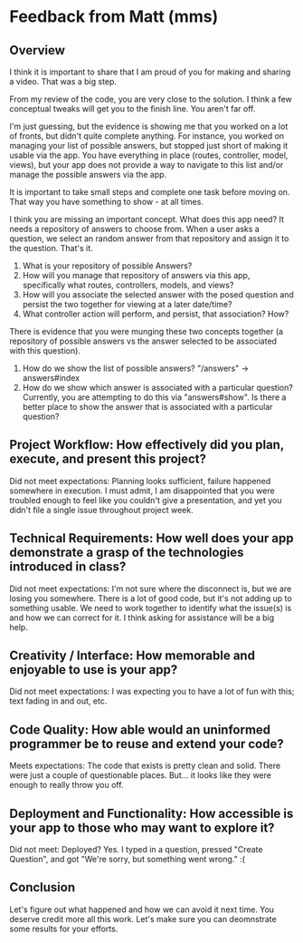 # Feedback from Matt (mms)

## Overview

I think it is important to share that I am proud of you for making and sharing a video.  That was a big step.

From my review of the code, you are very close to the solution.  I think a few conceptual tweaks will get you to the finish line.  You aren't far off.

I'm just guessing, but the evidence is showing me that you worked on a lot of fronts, but didn't quite complete anything.  For instance, you worked on managing your list of possible answers, but stopped just short of making it usable via the app.  You have everything in place (routes, controller, model, views), but your app does not provide a way to navigate to this list and/or manage the possible answers via the app.

It is important to take small steps and complete one task before moving on.  That way you have something to show - at all times.

I think you are missing an important concept.  What does this app need?  It needs a repository of answers to choose from.  When a user asks a question, we select an random answer from that repository and assign it to the question.  That's it.

1. What is your repository of possible Answers?  
2. How will you manage that repository of answers via this app, specifically what routes, controllers, models, and views?
3. How will you associate the selected answer with the posed question and persist the two together for viewing at a later date/time?
4. What controller action will perform, and persist, that association?  How?

There is evidence that you were munging these two concepts together (a repository of possible answers vs the answer selected to be associated with this question).  
1. How do we show the list of possible answers? "/answers" -> answers#index
2. How do we show which answer is associated with a particular question?  Currently, you are attempting to do this via "answers#show".  Is there a better place to show the answer that is associated with a particular question?

## Project Workflow: How effectively did you plan, execute, and present this project?

Did not meet expectations:  Planning looks sufficient, failure happened somewhere in execution.
I must admit, I am disappointed that you were troubled enough to feel like you couldn't give a presentation, and yet you didn't file a single issue throughout project week.

## Technical Requirements: How well does your app demonstrate a grasp of the technologies introduced in class?

Did not meet expectations: I'm not sure where the disconnect is, but we are losing you somewhere.  There is a lot of good code, but it's not adding up to something usable.  We need to work together to identify what the issue(s) is and how we can correct for it.  I think asking for assistance will be a big help.

## Creativity / Interface: How memorable and enjoyable to use is your app?

Did not meet expectations: I was expecting you to have a lot of fun with this; text fading in and out, etc.

## Code Quality: How able would an uninformed programmer be to reuse and extend your code?

Meets expectations: The code that exists is pretty clean and solid.  There were just a couple of questionable places.  But... it looks like they were enough to really throw you off.

## Deployment and Functionality: How accessible is your app to those who may want to explore it?

Did not meet: Deployed? Yes.  I typed in a question, pressed "Create Question", and got "We're sorry, but something went wrong." :(

## Conclusion

Let's figure out what happened and how we can avoid it next time.  You deserve credit more all this work.  Let's make sure you can deomnstrate some results for your efforts.
